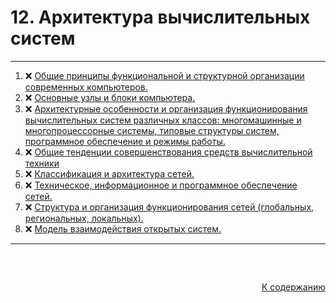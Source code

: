 #

<div id="md-top">
  <h1> 12. Архитектура вычислительных систем </h1>
</div>

<hr/>
<ol>
  <li>❌ <a href="#_1"> Общие принципы функциональной и структурной организации современных компьютеров. </a></li>
  <li>❌ <a href="#_2"> Основные узлы и блоки компьютера. </a></li>
  <li>❌ <a href="#_3"> Архитектурные особенности и организация функционирования вычислительных систем различных классов: многомашинные и многопроцессорные системы, типовые структуры систем, программное обеспечение и режимы работы. </a></li>
  <li>❌ <a href="#_4"> Общие тенденции совершенствования средств вычислительной техники </a></li>
  <li>❌ <a href="#_5"> Классификация и архитектура сетей. </a></li>
  <li>❌ <a href="#_6"> Техническое, информационное и программное обеспечение сетей. </a></li>
  <li>❌ <a href="#_7"> Структура и организация функционирования сетей (глобальных, региональных, локальных). </a></li>
  <li>❌ <a href="#_8"> Модель взаимодействия открытых систем. </a></li>
</ol>
<hr/>
<br />

##

<p align="right"><a href="#md-top">К содержанию</a></p>
